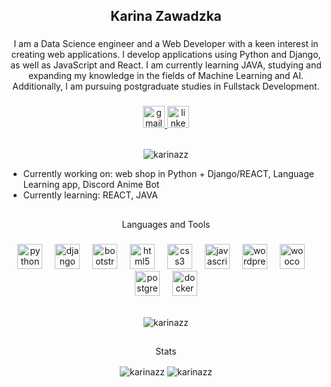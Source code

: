 <h2 align="center">Karina Zawadzka</h2>

###

<p align="center">I am a Data Science engineer and a Web Developer with a keen interest in creating web applications. I develop applications using Python and Django, as well as JavaScript and React. I am currently learning JAVA, studying and expanding my knowledge in the fields of Machine Learning and AI. Additionally, I am pursuing postgraduate studies in Fullstack Development.</p>

###

<div align="center">
  <a href="mailto:karina.zawadzkax@gmail.com" target="_blank">
    <img src="https://img.shields.io/static/v1?message=Gmail&logo=gmail&label=&color=D14836&logoColor=white&labelColor=&style=for-the-badge" height="35" alt="gmail logo"  />
  </a>
  <a href="https://www.linkedin.com/in/karina-zawadzka-x/" target="_blank">
    <img src="https://img.shields.io/static/v1?message=LinkedIn&logo=linkedin&label=&color=0077B5&logoColor=white&labelColor=&style=for-the-badge" height="35" alt="linkedin logo"  />
  </a>
  <br><br>
  <p align="center"> <img src="https://komarev.com/ghpvc/?username=karinazz&label=Profile%20views&color=0e75b6&style=flat" alt="karinazz" /> </p>
</div>

<ul>
  <li>Currently working on: web shop in Python + Django/REACT, Language Learning app, Discord Anime Bot</li>
  <li>Currently learning: REACT, JAVA</li>
</ul>

<h2></h2>

###


<p align="center">Languages and Tools</p>

###

<div align="center">
  <img src="https://cdn.jsdelivr.net/gh/devicons/devicon/icons/python/python-original.svg" height="40" alt="python logo"  />
  <img width="12" />
  <img src="https://cdn.jsdelivr.net/gh/devicons/devicon/icons/django/django-plain.svg" height="40" alt="django logo"  />
  <img width="12" />
  <img src="https://cdn.jsdelivr.net/gh/devicons/devicon/icons/bootstrap/bootstrap-original.svg" height="40" alt="bootstrap logo"  />
  <img width="12" />
  <img src="https://cdn.jsdelivr.net/gh/devicons/devicon/icons/html5/html5-original.svg" height="40" alt="html5 logo"  />
  <img width="12" />
  <img src="https://cdn.jsdelivr.net/gh/devicons/devicon/icons/css3/css3-original.svg" height="40" alt="css3 logo"  />
  <img width="12" />
  <img src="https://cdn.jsdelivr.net/gh/devicons/devicon/icons/javascript/javascript-original.svg" height="40" alt="javascript logo"  />
  <img width="12" />
  <img src="https://cdn.jsdelivr.net/gh/devicons/devicon/icons/wordpress/wordpress-original.svg" height="40" alt="wordpress logo"  />
  <img width="12" />
  <img src="https://cdn.jsdelivr.net/gh/devicons/devicon/icons/woocommerce/woocommerce-original.svg" height="40" alt="woocommerce logo"  />
  <img width="12" />
  <img src="https://cdn.jsdelivr.net/gh/devicons/devicon/icons/postgresql/postgresql-original.svg" height="40" alt="postgresql logo"  />
  <img width="12" />
  <img src="https://cdn.jsdelivr.net/gh/devicons/devicon/icons/docker/docker-original.svg" height="40" alt="docker logo"  />
<br><br>
  <p><img align="center" src="https://github-readme-stats.vercel.app/api/top-langs?username=karinazz&show_icons=true&locale=en&layout=compact" alt="karinazz" /></p>
</div>

<h2></h2>

<div align="center">
  <p align="center">Stats</p>
  
<p><img align="center" src="https://github-readme-streak-stats.herokuapp.com/?user=karinazz&" alt="karinazz"/>
  <img align="center" src="https://github-readme-stats.vercel.app/api?username=karinazz&show_icons=true&locale=en" alt="karinazz" /></p>



</div>

###
